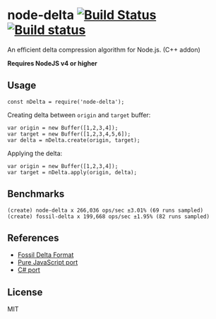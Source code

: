 node-delta [![Build Status](https://secure.travis-ci.org/endel/node-delta.svg?branch=master)](http://travis-ci.org/endel/node-delta) [![Build status](https://ci.appveyor.com/api/projects/status/m3shq2gxu1a1hk91?svg=true)](https://ci.appveyor.com/project/endel/node-delta)
===

An efficient delta compression algorithm for Node.js. (C++ addon)

**Requires NodeJS v4 or higher**

Usage
---

```
const nDelta = require('node-delta');
```

Creating delta between `origin` and `target` buffer:

```
var origin = new Buffer([1,2,3,4]);
var target = new Buffer([1,2,3,4,5,6]);
var delta = nDelta.create(origin, target);
```

Applying the delta:

```
var origin = new Buffer([1,2,3,4]);
var target = nDelta.apply(origin, delta);
```

Benchmarks
---

```
(create) node-delta x 266,036 ops/sec ±3.01% (69 runs sampled)
(create) fossil-delta x 199,668 ops/sec ±1.95% (82 runs sampled)
```

References
---

- [Fossil Delta Format](http://fossil-scm.org/xfer/doc/trunk/www/delta_format.wiki)
- [Pure JavaScript port](https://github.com/dchest/fossil-delta-js)
- [C# port](https://github.com/endel/FossilDelta)

License
---

MIT
